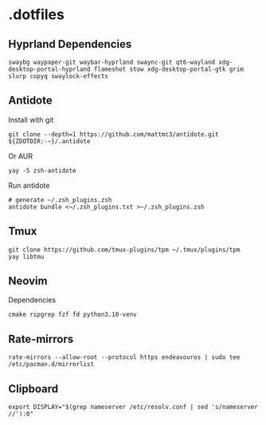 # .dotfiles

## Hyprland Dependencies
    swaybg waypaper-git waybar-hyprland swaync-git qt6-wayland xdg-desktop-portal-hyprland flameshot stow xdg-desktop-portal-gtk grim slurp copyq swaylock-effects

## Antidote
Install with git

    git clone --depth=1 https://github.com/mattmc3/antidote.git ${ZDOTDIR:-~}/.antidote
Or AUR

    yay -S zsh-antidote

Run antidote

    # generate ~/.zsh_plugins.zsh
    antidote bundle <~/.zsh_plugins.txt >~/.zsh_plugins.zsh

## Tmux
    git clone https://github.com/tmux-plugins/tpm ~/.tmux/plugins/tpm
    yay libtmu

## Neovim
Dependencies

    cmake ripgrep fzf fd python3.10-venv
## Rate-mirrors
    rate-mirrors --allow-root --protocol https endeavouros | sudo tee /etc/pacman.d/mirrorlist

## Clipboard
    export DISPLAY="$(grep nameserver /etc/resolv.conf | sed 's/nameserver //'):0"
